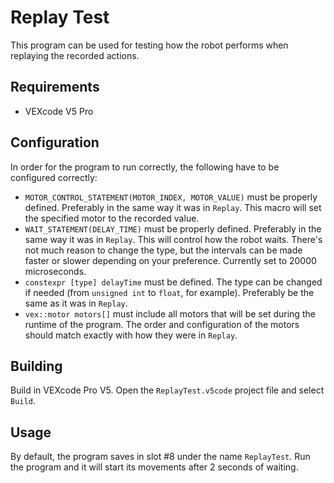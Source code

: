 # Replay Test

This program can be used for testing how the robot performs when replaying the recorded actions.

## Requirements

- VEXcode V5 Pro

## Configuration

In order for the program to run correctly, the following have to be configured correctly:

- ```MOTOR_CONTROL_STATEMENT(MOTOR_INDEX, MOTOR_VALUE)``` must be properly defined. Preferably in the same way it was in ```Replay```. This macro will set the specified motor to the recorded value.
- ```WAIT_STATEMENT(DELAY_TIME)``` must be properly defined. Preferably in the same way it was in ```Replay```. This will control how the robot waits. There's not much reason to change the type, but the intervals can be made faster or slower depending on your preference. Currently set to 20000 microseconds.
- ```constexpr [type] delayTime``` must be defined. The type can be changed if needed (from ```unsigned int``` to ```float```, for example). Preferably be the same as it was in ```Replay```.
- ```vex::motor motors[]``` must include all motors that will be set during the runtime of the program. The order and configuration of the motors should match exactly with how they were in ```Replay```.

## Building

Build in VEXcode Pro V5. Open the ```ReplayTest.v5code``` project file and select ```Build```.

## Usage

By default, the program saves in slot #8 under the name ```ReplayTest```. Run the program and it will start its movements after 2 seconds of waiting.
